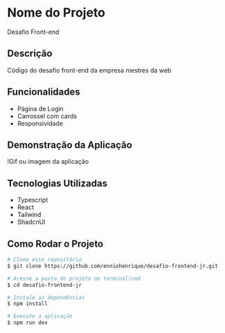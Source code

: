 # Nome do Projeto

Desafio Front-end

## Descrição

Código do desafio front-end da empresa mestres da web

## Funcionalidades

- Página de Login
- Carrossel com cards
- Responsividade

## Demonstração da Aplicação

!Gif ou imagem da aplicação

## Tecnologias Utilizadas

- Typescript
- React
- Tailwind
- ShadcnUI

## Como Rodar o Projeto

```bash
# Clone este repositório
$ git clone https://github.com/enniohenrique/desafio-frontend-jr.git

# Acesse a pasta do projeto no terminal/cmd
$ cd desafio-frontend-jr

# Instale as dependências
$ npm install

# Execute a aplicação
$ npm run dev
```
